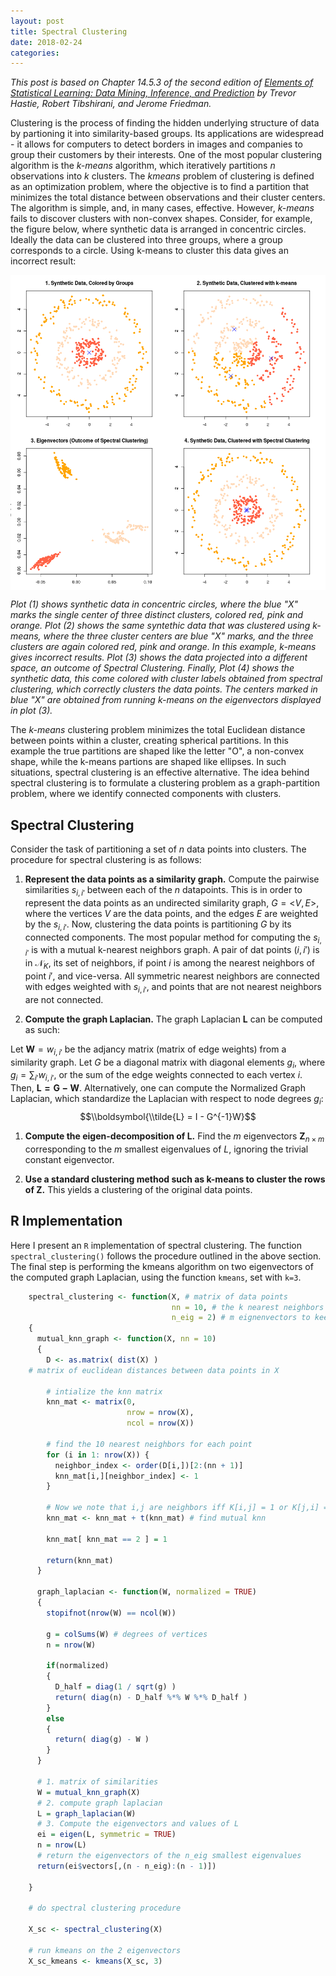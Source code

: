 ```yaml
---
layout: post
title: Spectral Clustering
date: 2018-02-24
categories:
---
```


<head>
<script type="text/javascript"
    src="https://cdn.mathjax.org/mathjax/latest/MathJax.js?config=TeX-AMS-MML_HTMLorMML">
</script>
</head>


_This post is based on Chapter 14.5.3 of the second edition of [Elements
of Statistical Learning: Data Mining, Inference, and
Prediction](https://web.stanford.edu/~hastie/ElemStatLearn/) by Trevor
Hastie, Robert Tibshirani, and Jerome Friedman._


Clustering is the process of finding the hidden underlying structure of
data by partioning it into similarity-based groups. Its applications are
widespread - it allows for computers to detect borders in images and
companies to group their customers by their interests. One of the most
popular clustering algorithm is the *k-means* algorithm, which
iteratively partitions *n* observations into *k* clusters. The *kmeans*
problem of clustering is defined as an optimization problem, where the
objective is to find a partition that minimizes the total distance
between observations and their cluster centers. The algorithm is simple,
and, in many cases, effective. However, *k-means* fails to discover
clusters with non-convex shapes. Consider, for example, the figure
below, where synthetic data is arranged in concentric circles. Ideally
the data can be clustered into three groups, where a group corresponds
to a circle. Using k-means to cluster this data gives an incorrect
result:

<img src="../assets/spectral-clustering_files/figure-markdown_strict/concentric circles-1.png" style="display: block; margin: auto;" />

_Plot (1) shows synthetic data in concentric circles, where the blue "X"
marks the single center of three distinct clusters, colored red, pink
and orange. Plot (2) shows the same syntethic data that was clustered
using k-means, where the three cluster centers are blue "X" marks, and
the three clusters are again colored red, pink and orange. In this
example, k-means gives incorrect results. Plot (3) shows the data
projected into a different space, an outcome of Spectral Clustering.
Finally, Plot (4) shows the synthetic data, this come colored with
cluster labels obtained from spectral clustering, which correctly
clusters the data points. The centers marked in blue "X" are obtained
from running k-means on the eigenvectors displayed in plot (3)._

The *k-means* clustering problem minimizes the total Euclidean distance
between points within a cluster, creating spherical partitions. In this
example the true partitions are shaped like the letter "O", a non-convex
shape, while the k-means partions are shaped like ellipses. In such
situations, spectral clustering is an effective alternative. The idea
behind spectral clustering is to formulate a clustering problem as a
graph-partition problem, where we identify connected components with
clusters.

Spectral Clustering
-------------------

Consider the task of partitioning a set of *n* data points into
clusters. The procedure for spectral clustering is as follows:

1.  **Represent the data points as a similarity graph.** Compute the
    pairwise similarities *s*<sub>*i*, *i*′</sub> between each of the
    *n* datapoints. This is in order to represent the data points as an
    undirected similarity graph, *G* = &lt;*V*, *E*&gt;, where the
    vertices *V* are the data points, and the edges *E* are weighted by
    the *s*<sub>*i*, *i*′</sub>. Now, clustering the data points is
    partitioning *G* by its connected components. The most popular
    method for computing the *s*<sub>*i*, *i*′</sub> is with a mutual
    k-nearest neighbors graph. A pair of dat points (*i*, *i*′) is in
    𝒩<sub>*K*</sub>, its set of neighbors, if point *i* is among the
    nearest neighbors of point *i*′, and vice-versa. All symmetric
    nearest neighbors are connected with edges weighted with
    *s*<sub>*i*, *i*′</sub>, and points that are not nearest neighbors
    are not connected.

2.  **Compute the graph Laplacian.** The graph Laplacian **L** can be
    computed as such:

Let **W** = *w*<sub>*i*, *i*′</sub> be the adjancy matrix (matrix of
edge weights) from a similarity graph. Let *G* be a diagonal matrix with
diagonal elements *g*<sub>*i*</sub>, where
*g*<sub>*i*</sub> = ∑<sub>*i*′</sub>*w*<sub>*i*, *i*′</sub>, or the sum
of the edge weights connected to each vertex *i*. Then,
**L** **=** **G** **−** **W**.
 Alternatively, one can compute the Normalized Graph Laplacian, which
standardize the Laplacian with respect to node degrees
*g*<sub>*i*</sub>:
$$\\boldsymbol{\\tilde{L} = I - G^{-1}W}$$

1.  **Compute the eigen-decomposition of L.** Find the *m* eigenvectors
    **Z**<sub>*n* × *m*</sub> corresponding to the *m* smallest
    eigenvalues of *L*, ignoring the trivial constant eigenvector.

2.  **Use a standard clustering method such as k-means to cluster the
    rows of **Z**.** This yields a clustering of the original data
    points.

R Implementation
----------------

Here I present an `R` implementation of spectral clustering. The
function `spectral_clustering()` follows the procedure outlined in the
above section. The final step is performing the kmeans algorithm on two
eigenvectors of the computed graph Laplacian, using the function
`kmeans`, set with `k=3`.


```R
    spectral_clustering <- function(X, # matrix of data points
                                    nn = 10, # the k nearest neighbors 
                                    n_eig = 2) # m eignenvectors to keep
    {
      mutual_knn_graph <- function(X, nn = 10)
      {
        D <- as.matrix( dist(X) ) 
	# matrix of euclidean distances between data points in X
        
        # intialize the knn matrix
        knn_mat <- matrix(0,
                          nrow = nrow(X),
                          ncol = nrow(X))
        
        # find the 10 nearest neighbors for each point
        for (i in 1: nrow(X)) {
          neighbor_index <- order(D[i,])[2:(nn + 1)]
          knn_mat[i,][neighbor_index] <- 1 
        }
       
        # Now we note that i,j are neighbors iff K[i,j] = 1 or K[j,i] = 1 
        knn_mat <- knn_mat + t(knn_mat) # find mutual knn
        
        knn_mat[ knn_mat == 2 ] = 1
        
        return(knn_mat)
      }
      
      graph_laplacian <- function(W, normalized = TRUE)
      {
        stopifnot(nrow(W) == ncol(W)) 
        
        g = colSums(W) # degrees of vertices
        n = nrow(W)
        
        if(normalized)
        {
          D_half = diag(1 / sqrt(g) )
          return( diag(n) - D_half %*% W %*% D_half )
        }
        else
        {
          return( diag(g) - W )
        }
      }
      
      # 1. matrix of similarities
      W = mutual_knn_graph(X) 
      # 2. compute graph laplacian
      L = graph_laplacian(W) 
      # 3. Compute the eigenvectors and values of L
      ei = eigen(L, symmetric = TRUE) 
      n = nrow(L)
      # return the eigenvectors of the n_eig smallest eigenvalues
      return(ei$vectors[,(n - n_eig):(n - 1)]) 

    }

    # do spectral clustering procedure

    X_sc <- spectral_clustering(X)

    # run kmeans on the 2 eigenvectors
    X_sc_kmeans <- kmeans(X_sc, 3)

```

